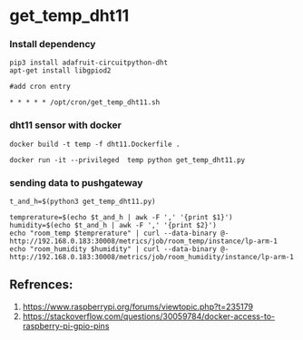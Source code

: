# get_temp_dht11

### Install dependency

```
pip3 install adafruit-circuitpython-dht
apt-get install libgpiod2

#add cron entry

* * * * * /opt/cron/get_temp_dht11.sh

```

### dht11 sensor with docker

```
docker build -t temp -f dht11.Dockerfile .

docker run -it --privileged  temp python get_temp_dht11.py

```

### sending data to pushgateway

```
t_and_h=$(python3 get_temp_dht11.py)

temprerature=$(echo $t_and_h | awk -F ',' '{print $1}')
humidity=$(echo $t_and_h | awk -F ',' '{print $2}')
echo "room_temp $temprerature" | curl --data-binary @- http://192.168.0.183:30008/metrics/job/room_temp/instance/lp-arm-1
echo "room_humidity $humidity" | curl --data-binary @- http://192.168.0.183:30008/metrics/job/room_humidity/instance/lp-arm-1
```


## Refrences:

1. https://www.raspberrypi.org/forums/viewtopic.php?t=235179
2. https://stackoverflow.com/questions/30059784/docker-access-to-raspberry-pi-gpio-pins